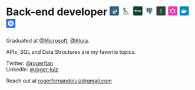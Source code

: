 # Back-end developer <img src='./assets/python.svg' width='25px' />  <img src='./assets/flask.svg' width='25px' /> <img src='./assets/django.svg' width='25px' /> <img src='./assets/postgresql.svg' width='25px' /> <img src='./assets/mongodb.svg' width='25px' /> <img src='./assets/graphql.svg' width='25px' /> <img src='./assets/docker.svg' width='25px' /> <img src='./assets/kubernetes.svg' width='25px' />

Graduated at [@Microsoft](https://www.microsoft.com/pt-br), [@Alura](https://www.alura.com.br/).

APIs, SQL and Data Structures are my favorite topics.

Twitter: [@rogerflan](https://twitter.com/rogerflan)  
LinkedIn: [@roger-luiz](http://linkedin.com/in/roger-luiz)

Reach out at [rogerfernandoluiz@gmail.com](mailto:rogerfernandoluiz@gmail.com)
